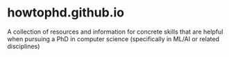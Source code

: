 # howtophd.github.io
A collection of resources and information for concrete skills that are helpful when pursuing a PhD in computer science (specifically in ML/AI or related disciplines)
